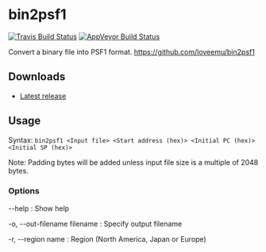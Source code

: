 bin2psf1
========
[![Travis Build Status](https://travis-ci.org/loveemu/bin2psf1.svg?branch=master)](https://travis-ci.org/loveemu/bin2psf1) [![AppVeyor Build Status](https://ci.appveyor.com/api/projects/status/u277yvva4lli3wtr/branch/master?svg=true)](https://ci.appveyor.com/project/loveemu/bin2psf1/branch/master)

Convert a binary file into PSF1 format.
<https://github.com/loveemu/bin2psf1>

Downloads
---------

- [Latest release](https://github.com/loveemu/bin2psf1/releases/latest)

Usage
-----

Syntax: `bin2psf1 <Input file> <Start address (hex)> <Initial PC (hex)> <Initial SP (hex)>`

Note: Padding bytes will be added unless input file size is a multiple of 2048 bytes.

### Options ###

--help
  : Show help

-o, --out-filename filename
  : Specify output filename

-r, --region name
  : Region (North America, Japan or Europe)
